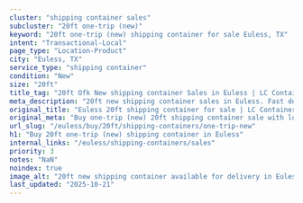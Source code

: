 ```yaml
---
cluster: "shipping container sales"
subcluster: "20ft one-trip (new)"
keyword: "20ft one-trip (new) shipping container for sale Euless, TX"
intent: "Transactional-Local"
page_type: "Location-Product"
city: "Euless, TX"
service_type: "shipping container"
condition: "New"
size: "20ft"
title_tag: "20ft Ofk New shipping container Sales in Euless | LC Container"
meta_description: "20ft new shipping container sales in Euless. Fast delivery, competitive pricing. Serving shipping containers area. Quote ID: CQQ. Call (214) 524-4168 for your free quote today."
original_title: "Euless 20ft shipping container for sale | LC Container"
original_meta: "Buy one-trip (new) 20ft shipping container sale with local delivery in Euless, TX. LC Container — local Since 2003. Request a fast quote today."
url_slug: "/euless/buy/20ft/shipping-containers/one-trip-new"
h1: "Buy 20ft one-trip (new) shipping container in Euless"
internal_links: "/euless/shipping-containers/sales"
priority: 3
notes: "NaN"
noindex: true
image_alt: "20ft new shipping container available for delivery in Euless"
last_updated: "2025-10-21"
---
```


<!-- TODO: Add unique city/inventory copy, images, and internal links here. -->
